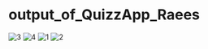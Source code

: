 
# output_of_QuizzApp_Raees
![3](https://user-images.githubusercontent.com/105125008/171554716-cf5223aa-f13c-4d0f-9662-3f820c56f43a.PNG)
![4](https://user-images.githubusercontent.com/105125008/171554720-aadab11c-f986-4ff2-8e27-fec7b92b15d6.PNG)
![1](https://user-images.githubusercontent.com/105125008/171554722-e20ad1d0-8fa4-4b0b-ba0f-abc95263b6c3.PNG)
![2](https://user-images.githubusercontent.com/105125008/171554725-912327dc-0309-40d2-a5c2-a984c5e9f909.PNG)
